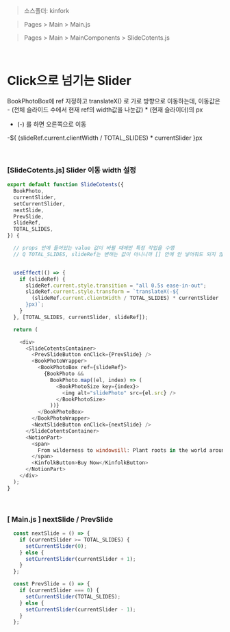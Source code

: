 > 소스폴더: kinfork

> Pages > Main > Main.js

> Pages > Main > MainComponents > SlideCotents.js


<br/>

# Click으로 넘기는 Slider

 BookPhotoBox에 ref 지정하고 translateX() 로 가로 방향으로 이동하는데,
 이동값은 - (전체 슬라이드 수에서 현재 ref의 width값을 나눈값) * (현재 슬라이더)의 px     

* (-) 를 하면 오른쪽으로 이동 

 -${
        (slideRef.current.clientWidth / TOTAL_SLIDES) * currentSlider
      }px

<br/>

### [SlideCotents.js] Slider 이동 width 설정

```js
export default function SlideCotents({
  BookPhoto,
  currentSlider,
  setCurrentSlider,
  nextSlide,
  PrevSlide,
  slideRef,
  TOTAL_SLIDES,
}) {

  // props 안에 들어있는 value 값이 바뀔 때에만 특정 작업을 수행
  // Q TOTAL_SLIDES, slideRef는 변하는 값이 아니니까 [] 안에 안 넣어줘도 되지 않나?


  useEffect(() => {
    if (slideRef) {
      slideRef.current.style.transition = "all 0.5s ease-in-out";
      slideRef.current.style.transform = `translateX(-${
        (slideRef.current.clientWidth / TOTAL_SLIDES) * currentSlider
      }px)`;
    }
  }, [TOTAL_SLIDES, currentSlider, slideRef]);

  return (

    <div>
      <SlideCotentsContainer>
        <PrevSlideButton onClick={PrevSlide} />
        <BookPhotoWrapper>
          <BookPhotoBox ref={slideRef}>
            {BookPhoto &&
              BookPhoto.map((el, index) => (
                <BookPhotoSize key={index}>
                  <img alt="slidePhoto" src={el.src} />
                </BookPhotoSize>
              ))}
          </BookPhotoBox>
        </BookPhotoWrapper>
        <NextSlideButton onClick={nextSlide} />
      </SlideCotentsContainer>
      <NotionPart>
        <span>
          From wilderness to windowsill: Plant roots in the world around you.
        </span>
        <KinfolkButton>Buy Now</KinfolkButton>
      </NotionPart>
    </div>
  );
}
```
<br/>

### [ Main.js ] nextSlide / PrevSlide       

```js
  const nextSlide = () => {
    if (currentSlider >= TOTAL_SLIDES) {
      setCurrentSlider(0);
    } else {
      setCurrentSlider(currentSlider + 1);
    }
  };

  const PrevSlide = () => {
    if (currentSlider === 0) {
      setCurrentSlider(TOTAL_SLIDES);
    } else {
      setCurrentSlider(currentSlider - 1);
    }
  };
```